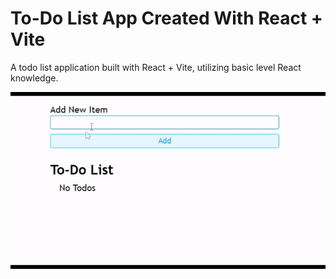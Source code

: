 # To-Do List App Created With React + Vite

A todo list application built with React + Vite, utilizing basic level React knowledge.

![](https://github.com/borabesiktepe/React-ToDoList/blob/master/preview.gif)

